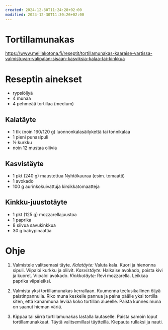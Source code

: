 ```yaml
---
created: 2024-12-30T11:24:28+02:00
modified: 2024-12-30T11:30:26+02:00
---
```


# Tortillamunakas

https://www.meillakotona.fi/reseptit/tortillamunakas-kaaraise-vartissa-valmistuvan-valipalan-sisaan-kasviksia-kalaa-tai-kinkkua

# Reseptin ainekset

- rypsiöljyä
- 4 munaa
- 4 pehmeää tortillaa (medium)

## Kalatäyte
- 1 tlk (noin 160/120 g) luonnonkalasäilykettä tai tonnikalaa
- 1 pieni punasipuli
- ½ kurkku
- noin 12 mustaa oliivia

## Kasvistäyte
- 1 pkt (240 g) maustettua Nyhtökauraa (esim. tomaatti)
- 1 avokado
- 100 g aurinkokuivattuja kirsikkatomaatteja

## Kinkku-juustotäyte
- 1 pkt (125 g) mozzarellajuustoa
- 1 paprika
- 8 siivua savukinkkua
- 30 g babypinaattia

# Ohje

1. Valmistele valitsemasi täyte. *Kalatäyte:* Valuta kala. Kuori ja hienonna sipuli. Viipaloi kurkku ja oliivit. *Kasvistäyte:* Halkaise avokado, poista kivi ja kuoret. Viipaloi avokado. *Kinkkutäyte:* Revi mozzarella. Leikkaa paprika viipaleiksi.

1. Valmista yksi tortillamunakas kerrallaan. Kuumenna teelusikallinen öljyä paistinpannulla. Riko muna keskelle pannua ja paina päälle yksi tortilla siten, että kananmuna leviää koko tortillan alueelle. Paista kunnes muna on saanut hieman väriä.

1. Kippaa tai siirrä tortillamunakas lastalla lautaselle. Paista samoin loput tortillamunakkaat. Täytä valitsemillasi täytteillä. Kiepauta rullaksi ja nauti.
